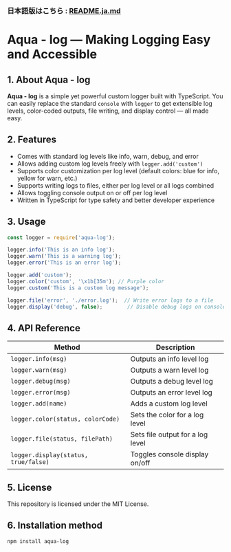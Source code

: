 ### 日本語版はこちら : [README.ja.md](./README.ja.md)
# **Aqua - log** — Making Logging Easy and Accessible

## 1. About **Aqua - log**

**Aqua - log** is a simple yet powerful custom logger built with TypeScript.
You can easily replace the standard `console` with `logger` to get extensible log levels, color-coded outputs, file writing, and display control — all made easy.

## 2. Features

* Comes with standard log levels like info, warn, debug, and error
* Allows adding custom log levels freely with `logger.add('custom')`
* Supports color customization per log level (default colors: blue for info, yellow for warn, etc.)
* Supports writing logs to files, either per log level or all logs combined
* Allows toggling console output on or off per log level
* Written in TypeScript for type safety and better developer experience

## 3. Usage

```ts
const logger = require('aqua-log');

logger.info('This is an info log');
logger.warn('This is a warning log');
logger.error('This is an error log');

logger.add('custom');
logger.color('custom', '\x1b[35m'); // Purple color
logger.custom('This is a custom log message');

logger.file('error', './error.log');  // Write error logs to a file
logger.display('debug', false);        // Disable debug logs on console
```

## 4. API Reference

| Method                               | Description                      |
| ------------------------------------ | -------------------------------- |
| `logger.info(msg)`                   | Outputs an info level log        |
| `logger.warn(msg)`                   | Outputs a warn level log         |
| `logger.debug(msg)`                  | Outputs a debug level log        |
| `logger.error(msg)`                  | Outputs an error level log       |
| `logger.add(name)`                   | Adds a custom log level          |
| `logger.color(status, colorCode)`    | Sets the color for a log level   |
| `logger.file(status, filePath)`      | Sets file output for a log level |
| `logger.display(status, true/false)` | Toggles console display on/off   |

## 5. License

This repository is licensed under the MIT License.

## 6. Installation method

```npm install aqua-log```

